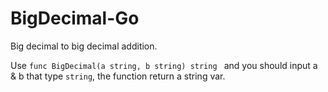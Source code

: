 # BigDecimal-Go
Big decimal to big decimal addition.

Use `func BigDecimal(a string, b string) string ` and you should input a & b that type `string`, the function return a string var.
